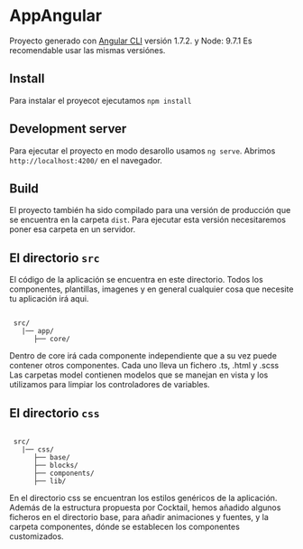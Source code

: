 # AppAngular

Proyecto generado con  [Angular CLI](https://github.com/angular/angular-cli) versión 1.7.2. y Node: 9.7.1 Es recomendable usar las mismas versiónes. 

## Install

Para instalar el proyecot ejecutamos `npm install`

## Development server

Para ejecutar el proyecto en modo desarollo usamos `ng serve`. 
Abrimos `http://localhost:4200/` en el navegador. 


## Build

El proyecto también ha sido compilado para una versión de producción que se encuentra en la carpeta `dist`. 
Para ejecutar esta versión necesitaremos poner esa carpeta en un servidor.


## El directorio `src`

El código de la aplicación se encuentra en este directorio. Todos los componentes, plantillas, imagenes y en general cualquier cosa que necesite tu aplicación irá aqui.

```text

 src/
   |── app/
      ├── core/

```
Dentro de core irá cada componente independiente que a su vez puede contener otros componentes. Cada uno lleva un fichero .ts, .html y .scss
Las carpetas model contienen modelos que se manejan en vista y los utilizamos para limpiar los controladores de variables. 


## El directorio `css`

```text

 src/
   |── css/
      ├── base/
      ├── blocks/
      ├── components/
      ├── lib/

```

En el directorio css se encuentran los estilos genéricos de la aplicación. 
Además de la estructura propuesta por Cocktail, hemos añadido algunos ficheros en el directorio base, 
para añadir animaciones y fuentes, y la carpeta componentes, dónde se establecen los componentes customizados.
